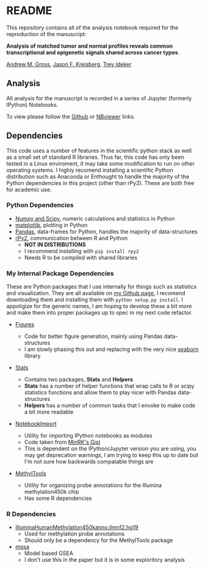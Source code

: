 
# README

This repository contains all of the analysis notebook required for the reproduction of the manuscript:

__Analysis of matched tumor and normal profiles reveals common transcriptional and epigenetic signals shared across cancer types__.  

[Andrew M. Gross](http://andy-gross.flavors.me/), [Jason F. Kreisberg](http://sdcsb.ucsd.edu/about/contact-info-2/), [Trey Ideker](http://healthsciences.ucsd.edu/som/medicine/research/labs/ideker/Pages/default.aspx)

## Analysis 

All analysis for the manuscript is recorded in a series of Jupyter (formerly IPython) Notebooks. 

To view please follow the [Github](https://github.com/theandygross/TCGA_differential_expression/tree/master/Notebooks) or [NBviewer](http://nbviewer.ipython.org/github/theandygross/TCGA_differential_expression/blob/master/Notebooks/Index.ipynb) links.

## Dependencies  

This code uses a number of features in the scientific python stack as well as a small set of standard R libraries. Thus far, this code has only been tested in a Linux enviroment, it may take some modification to run on other operating systems.
I highly recomend installing a scientific Python distribution such as Anaconda or Enthought to handle the majority of the Python dependencies in this project (other than rPy2). These are both free for academic use.

### Python Dependencies 

* [Numpy and Scipy](http://www.scipy.org/), numeric calculations and statistics in Python 
* [matplotlib](http://matplotlib.org/), plotting in Python
* [Pandas](http://pandas.pydata.org/), data-frames for Python, handles the majority of data-structures  
* [rPy2](http://rpy.sourceforge.net/rpy2.html), communication between R and Python  
  * __NOT IN DISTRIBUTIONS__  
  * I recommend installing with `pip install rpy2`  
  * Needs R to be compiled with shared libraries  

### My Internal Package Dependencies

These are Python packages that I use internally for things such as statistics and visualization. They are all available on [my Github page](https://github.com/theandygross), I recomend downloading them and installing them with `python setup.py install`.  I appoligize for the generic names, I am hoping to develop these a bit more and make them into proper packages up to spec in my next code refactor.   

* [Figures](https://github.com/theandygross/Figures) 
  * Code for better figure generation, mainly using Pandas data-structures 
  * I am slowly phasing this out and replacing with the very nice [seaborn](http://stanford.edu/~mwaskom/software/seaborn/index.html) library  
  
* [Stats](https://github.com/theandygross/Stats)  
  * Contains two packages, __Stats__ and __Helpers__ 
  * __Stats__ has a number of helper functions that wrap calls to R or scipy statistics functions and allow them to play nicer with Pandas data-structures  
  * __Helpers__ has a number of common tasks that I envoke to make code a bit more readable 
  
* [NotebookImport](https://github.com/theandygross/NotebookImport) 
  * Utility for importing IPython notebooks as modules
  * Code taken from [MinRK's Gist](http://nbviewer.ipython.org/gist/minrk/6011986) 
  * This is dependent on the IPython/Jupyter version you are using, you may get deprecation warnings, I am trying to keep this up to date but I'm not sure how backwards compatable things are
  
* [MethylTools](https://github.com/theandygross/MethylTools)
  * Utility for organizing probe annotations for the Illumina methylation450k chip 
  * Has some R dependencies

### R Dependencies 
* [IlluminaHumanMethylation450kanno.ilmn12.hg19](http://bioconductor.org/packages/release/data/annotation/html/IlluminaHumanMethylation450kanno.ilmn12.hg19.html)
    * Used for methylation probe annotations 
    * Should only be a dependency for the MethylTools package
* [mgsa](http://www.bioconductor.org/packages/release/bioc/html/mgsa.html) 
    * Model based GSEA  
    * I don't use this in the paper but it is in some exploritory analysis
